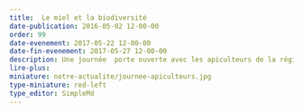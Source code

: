 ```yaml
---
title:  Le miel et la biodiversité
date-publication: 2016-05-02 12-00-00
order: 99
date-evenement: 2017-05-22 12-00-00
date-fin-evenement: 2017-05-27 12-00-00
description: Une journée  porte ouverte avec les apiculteurs de la région
lire-plus: 
miniature: notre-actualite/journee-apiculteurs.jpg
type-miniature: red-left
type_editor: SimpleMd
---
```

